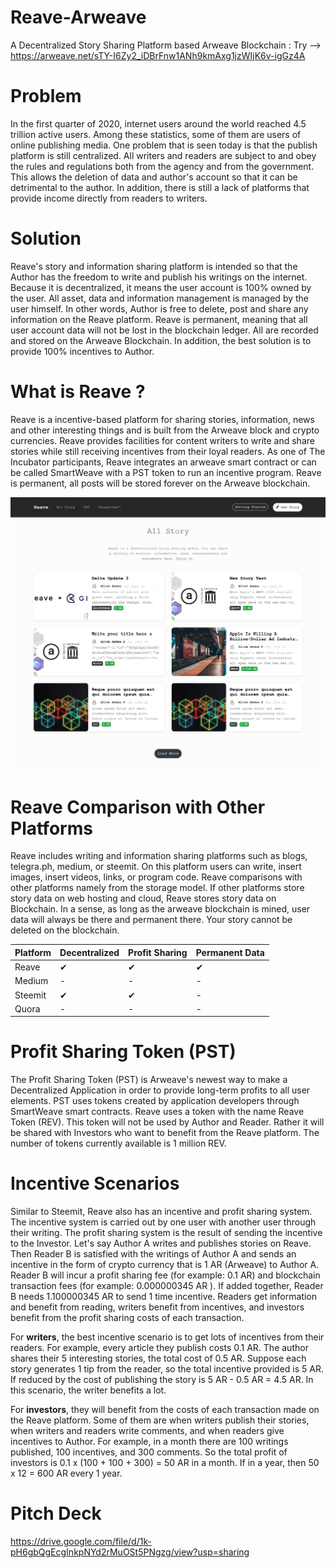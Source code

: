 # Reave-Arweave
 A Decentralized Story Sharing Platform based Arweave Blockchain : Try --> https://arweave.net/sTY-I6Zy2_iDBrFnw1ANh9kmAxg1jzWIjK6v-igGz4A
 
# Problem

In the first quarter of 2020, internet users around the world reached 4.5 trillion active users. Among these statistics, some of them are users of online publishing media. One problem that is seen today is that the publish platform is still centralized. All writers and readers are subject to and obey the rules and regulations both from the agency and from the government. This allows the deletion of data and author's account so that it can be detrimental to the author. In addition, there is still a lack of platforms that provide income directly from readers to writers.

# Solution

Reave's story and information sharing platform is intended so that the Author has the freedom to write and publish his writings on the internet. Because it is decentralized, it means the user account is 100% owned by the user. All asset, data and information management is managed by the user himself. In other words, Author is free to delete, post and share any information on the Reave platform. Reave is permanent, meaning that all user account data will not be lost in the blockchain ledger. All are recorded and stored on the Arweave Blockchain. In addition, the best solution is to provide 100% incentives to Author.

# What is Reave ?

Reave is a incentive-based platform for sharing stories, information, news and other interesting things and is built from the Arweave block and crypto currencies. Reave provides facilities for content writers to write and share stories while still receiving incentives from their loyal readers. As one of The Incubator participants, Reave integrates an arweave smart contract or can be called SmartWeave with a PST token to run an incentive program. Reave is permanent, all posts will be stored forever on the Arweave blockchain.

<img src="https://raw.githubusercontent.com/aliceasuna94/Reave-Arweave/master/assets/img/Screenshot_2020-07-25%20All%20Story%20Reave.png" />


# Reave Comparison with Other Platforms

Reave includes writing and information sharing platforms such as blogs, telegra.ph, medium, or steemit. On this platform users can write, insert images, insert videos, links, or program code. Reave comparisons with other platforms namely from the storage model. If other platforms store story data on web hosting and cloud, Reave stores story data on Blockchain. In a sense, as long as the arweave blockchain is mined, user data will always be there and permanent there. Your story cannot be deleted on the blockchain.

 <table>
    <thead>
      <tr>
        <th>Platform</th>
        <th>Decentralized</th>
        <th>Profit Sharing</th>
        <th>Permanent Data</th>
      </tr>
    </thead>
    <tbody>
        <tr>
            <td>Reave</td>
            <td>&#10004;</td>
            <td>&#10004;</td>
            <td>&#10004;</td>
        </tr>
        <tr>
            <td>Medium</td>
            <td>-</td>
            <td>-</td>
            <td>-</td>
        </tr>
     <tr>
            <td>Steemit</td>
            <td>&#10004;</td>
            <td>&#10004;</td>
            <td>-</td>
        </tr>
     <tr>
            <td>Quora</td>
            <td>-</td>
            <td>-</td>
            <td>-</td>
        </tr>
    </tbody>
  </table>


# Profit Sharing Token (PST)

The Profit Sharing Token (PST) is Arweave's newest way to make a Decentralized Application in order to provide long-term profits to all user elements. PST uses tokens created by application developers through SmartWeave smart contracts. Reave uses a token with the name Reave Token (REV). This token will not be used by Author and Reader. Rather it will be shared with Investors who want to benefit from the Reave platform. The number of tokens currently available is 1 million REV.

# Incentive Scenarios

Similar to Steemit, Reave also has an incentive and profit sharing system. The incentive system is carried out by one user with another user through their writing. The profit sharing system is the result of sending the incentive to the Investor. Let's say Author A writes and publishes stories on Reave. Then Reader B is satisfied with the writings of Author A and sends an incentive in the form of crypto currency that is 1 AR (Arweave) to Author A. Reader B will incur a profit sharing fee (for example: 0.1 AR) and blockchain transaction fees (for example: 0.000000345 AR ). If added together, Reader B needs 1.100000345 AR to send 1 time incentive. Readers get information and benefit from reading, writers benefit from incentives, and investors benefit from the profit sharing costs of each transaction.

For <strong>writers</strong>, the best incentive scenario is to get lots of incentives from their readers. For example, every article they publish costs 0.1 AR. The author shares their 5 interesting stories, the total cost of 0.5 AR. Suppose each story generates 1 tip from the reader, so the total incentive provided is 5 AR. If reduced by the cost of publishing the story is 5 AR - 0.5 AR = 4.5 AR. In this scenario, the writer benefits a lot.

For <strong>investors</strong>, they will benefit from the costs of each transaction made on the Reave platform. Some of them are when writers publish their stories, when writers and readers write comments, and when readers give incentives to Author. For example, in a month there are 100 writings published, 100 incentives, and 300 comments. So the total profit of investors is 0.1 x (100 + 100 + 300) = 50 AR in a month. If in a year, then 50 x 12 = 600 AR every 1 year.

# Pitch Deck

https://drive.google.com/file/d/1k-pH6gbQgEcgInkpNYd2rMuOSt5PNgzg/view?usp=sharing
